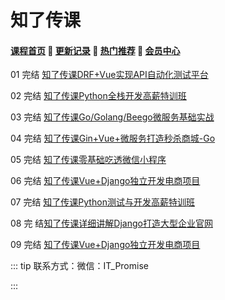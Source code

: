 # 知了传课

#### [**课程首页**](../../README.md) 💖 [**更新记录**](./gxjl-2023.md) 💖 [**热门推荐**](./rmtj.md) 💖 [**会员中心**](./vip.md)

01 完结 [知了传课DRF+Vue实现API自动化测试平台](https://study.163.com/course/introduction.htm?courseId=1210028051)

02 完结 [知了传课Python全栈开发高薪特训班](https://study.163.com/course/introduction.htm?courseId=1004504016)

03 完结 [知了传课Go/Golang/Beego微服务基础实战](https://study.163.com/course/introduction/1209977452.htm)

04 完结 [知了传课Gin+Vue+微服务打造秒杀商城-Go](https://study.163.com/course/introduction/1210803856.htm)

05 完结 [知了传课零基础吃透微信小程序](https://study.163.com/course/introduction.htm?courseId=1006226013)

06 完结 [知了传课Vue+Django独立开发电商项目](https://study.163.com/course/introduction.htm?courseId=1209490803)

07 完结 [知了传课Python测试与开发高薪特训班](https://study.163.com/course/introduction.htm?courseId=1209351817)

08 完 结[知了传课详细讲解Django打造大型企业官网](https://study.163.com/course/introduction.htm?courseId=1005084022)

09 完结 [知了传课Vue+Django独立开发电商项目](https://study.163.com/course/introduction.htm?courseId=1209490803)

::: tip
联系方式：微信：IT_Promise

:::